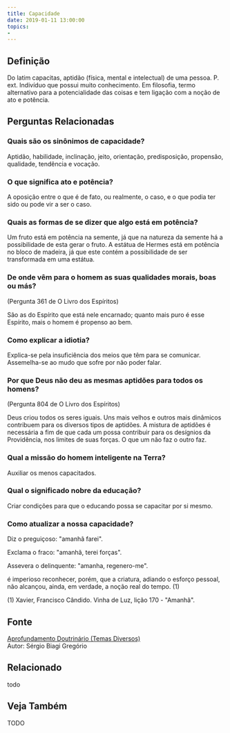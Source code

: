 ```yaml
---
title: Capacidade
date: 2019-01-11 13:00:00
topics: 
- 
---
```


## Definição
Do latim capacitas, aptidão (física, mental e intelectual) de uma
pessoa. P. ext. Indivíduo que possui muito conhecimento. Em filosofia,
termo alternativo para a potencialidade das coisas e tem ligação com a
noção de ato e potência.

## Perguntas Relacionadas

### Quais são os sinônimos de capacidade?
Aptidão, habilidade, inclinação, jeito, orientação, predisposição,
propensão, qualidade, tendência e vocação.

### O que significa ato e potência?
A oposição entre o que é de fato, ou realmente, o caso, e o que podia
ter sido ou pode vir a ser o caso.

### Quais as formas de se dizer que algo está em potência?
Um fruto está em potência na semente, já que na natureza da semente há a
possibilidade de esta gerar o fruto. A estátua de Hermes está em
potência no bloco de madeira, já que este contém a possibilidade de ser
transformada em uma estátua.

### De onde vêm para o homem as suas qualidades morais, boas ou más?
(Pergunta 361 de O Livro dos Espíritos)

São as do Espírito que está nele encarnado; quanto mais puro é esse
Espírito, mais o homem é propenso ao bem.

### Como explicar a idiotia?
Explica-se pela insuficiência dos meios que têm para se comunicar.
Assemelha-se ao mudo que sofre por não poder falar.

### Por que Deus não deu as mesmas aptidões para todos os homens?
(Pergunta 804 de O Livro dos Espíritos)

Deus criou todos os seres iguais. Uns mais velhos e outros mais
dinâmicos contribuem para os diversos tipos de aptidões. A mistura de
aptidões é necessária a fim de que cada um possa contribuir para os
desígnios da Providência, nos limites de suas forças. O que um não faz o
outro faz.

### Qual a missão do homem inteligente na Terra?
Auxiliar os menos capacitados.

### Qual o significado nobre da educação?
Criar condições para que o educando possa se capacitar por si mesmo.

### Como atualizar a nossa capacidade?
Diz o preguiçoso: "amanhã farei".

Exclama o fraco: "amanhã, terei forças".

Assevera o delinquente: "amanha, regenero-me".

é imperioso reconhecer, porém, que a criatura, adiando o esforço
pessoal, não alcançou, ainda, em verdade, a noção real do tempo. (1)


(1) Xavier, Francisco Cândido. Vinha de Luz, lição 170 - "Amanhã".

## Fonte
[Aprofundamento Doutrinário (Temas Diversos)](https://sites.google.com/view/aprofundamentodoutrinario/capacidade)  
Autor: Sérgio Biagi Gregório


## Relacionado
todo

## Veja Também
TODO


